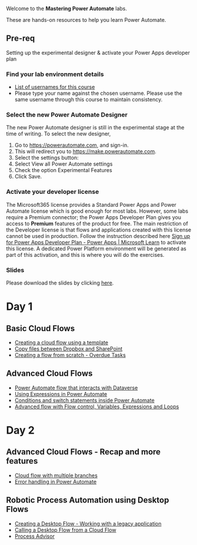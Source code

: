 
Welcome to the __Mastering Power Automate__ labs.

These are hands-on resources to help you learn Power Automate.

## Pre-req

Setting up the experimental designer & activate your Power Apps developer plan

### Find your lab environment details
- [List of usernames for this course](https://edumscloud-my.sharepoint.com/:x:/g/personal/siddharthdwn_edumscloud_onmicrosoft_com/ETGAI96lJSJJvabhN1Ni6ioBrteRjWJ-TVz3JCqhLJ0MXg?e=uOBXt8)
- Please type your name against the chosen username. Please use the same username through this course to maintain consistency.

### Select the new Power Automate Designer
The new Power Automate designer is still in the experimental stage at the time of writing. To select the new designer,
1. Go to https://powerautomate.com, and sign-in.
2. This will redirect you to https://make.powerautomate.com.
3. Select the settings button:
4. Select View all Power Automate settings
5. Check the option Experimental Features
6. Click Save.

### Activate your developer license
The Microsoft365 license provides a Standard Power Apps and Power Automate license which is good enough for most labs. However, some labs require a Premium connector; the Power Apps Developer Plan gives you access to __Premium__ features of the product for free. The main restriction of the Developer license is that flows and applications created with this license cannot be used in production.
Follow the instruction described here [Sign up for Power Apps Developer Plan - Power Apps | Microsoft Learn](https://learn.microsoft.com/en-us/power-platform/developer/plan) to activate this license.
A dedicated Power Platform environment will be generated as part of this activation, and this is where you will do the exercises.

### Slides
Please download the slides by clicking [here](https://edumscloud-my.sharepoint.com/:f:/g/personal/siddharthdwn_edumscloud_onmicrosoft_com/EmS4x2D1Vp1Mlqmo-WKIg_YBOE-Wfq2IoFJnDaI2Tel94w?e=5GrMuj).


# Day 1

## Basic Cloud Flows

- [Creating a cloud flow using a template](labs/cloudflows/basic/templateflow/README.md)
- [Copy files between Dropbox and SharePoint](labs/cloudflows/basic/copyflow/README.md)
- [Creating a flow from scratch - Overdue Tasks](labs/cloudflows/basic/flowfromscratch/README.md)

## Advanced Cloud Flows
- [Power Automate flow that interacts with Dataverse](labs/cloudflows/advanced/dataverseflow/README.md)
- [Using Expressions in Power Automate](labs/cloudflows/advanced/expressions/README.md)
- [Conditions and switch statements inside Power Automate](labs/cloudflows/advanced/controlflow/README.md)
- [Advanced flow with Flow control, Variables, Expressions and Loops](labs/cloudflows/advanced/advflow/README.md)

# Day 2

## Advanced Cloud Flows - Recap and more features
- [Cloud flow with multiple branches](labs/cloudflows/advanced/branches/README.md)
- [Error handling in Power Automate](labs/cloudflows/advanced/errorhandling/README.md)

## Robotic Process Automation using Desktop Flows
- [Creating a Desktop Flow - Working with a legacy application](labs/rpa/desktopflow/README.md)
- [Calling a Desktop Flow from a Cloud Flow](labs/rpa/integration/README.md)
- [Process Advisor](labs/rpa/processadvisor/README.md)